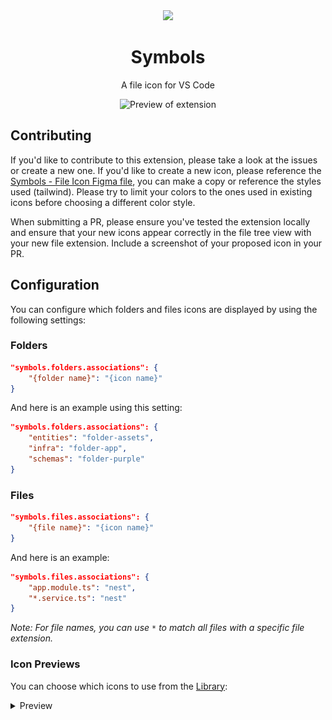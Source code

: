 <div align="center">

<img src="https://raw.githubusercontent.com/misolori/vscode-symbols/main/symbols.png" width="140" />

# Symbols

A file icon for VS Code

![Preview of extension](https://github.com/misolori/vscode-symbols/raw/main/preview.png)

</div>

## Contributing

If you'd like to contribute to this extension, please take a look at the issues or create a new one. If you'd like to create a new icon, please reference the [Symbols - File Icon Figma file](https://www.figma.com/file/HYLMyRbIdSbIJQlqnd9pSN/Symbols---File-Icons?node-id=20521%3A84115&t=PyBzZOlVG5TXyEdx-1), you can make a copy or reference the styles used (tailwind). Please try to limit your colors to the ones used in existing icons before choosing a different color style.

When submitting a PR, please ensure you've tested the extension locally and ensure that your new icons appear correctly in the file tree view with your new file extension. Include a screenshot of your proposed icon in your PR.

## Configuration

You can configure which folders and files icons are displayed by using the following settings:

### Folders

```json
"symbols.folders.associations": {
    "{folder name}": "{icon name}"
}
```

And here is an example using this setting:

```json
"symbols.folders.associations": {
    "entities": "folder-assets",
    "infra": "folder-app",
    "schemas": "folder-purple"
}
```

### Files

```json
"symbols.files.associations": {
    "{file name}": "{icon name}"
}
```

And here is an example:

```json
"symbols.files.associations": {
    "app.module.ts": "nest",
    "*.service.ts": "nest"
}
```

_Note: For file names, you can use `*` to match all files with a specific file extension._

### Icon Previews

You can choose which icons to use from the [Library](https://www.figma.com/file/HYLMyRbIdSbIJQlqnd9pSN/Symbols---File-Icons?node-id=20521%3A84115&t=PyBzZOlVG5TXyEdx-1):

<details>
<summary>Preview</summary>

|Name|Preview|
|--|--|
|folder-android|![folder-android](preview/folders/folder-android.png)|
|folder-actions|![folder-actions](preview/folders/folder-actions.png)|
|folder-angular|![folder-angular](preview/folders/folder-angular.png)|
|folder-app|![folder-app](preview/folders/folder-app.png)|
|folder-assets|![folder-assets](preview/folders/folder-assets.png)|
|folder-auth|![folder-auth](preview/folders/folder-auth.png)|
|folder-blue-code|![folder-blue-code](preview/folders/folder-blue-code.png)|
|folder-blue-outline|![folder-blue-outline](preview/folders/folder-blue-outline.png)|
|folder-blue|![folder-blue](preview/folders/folder-blue.png)|
|folder-config|![folder-config](preview/folders/folder-config.png)|
|folder-context|![folder-context](preview/folders/folder-context.png)|
|folder-core|![folder-core](preview/folders/folder-core.png)|
|folder-database|![folder-database](preview/folders/folder-database.png)|
|folder-drizzle|![folder-drizzle](preview/folders/folder-drizzle.png)|
|folder-effects|![folder-effects](preview/folders/folder-effects.png)|
|folder-facade|![folder-facade](preview/folders/folder-facade.png)|
|folder-firebase|![folder-firebase](preview/folders/folder-firebase.png)|
|folder-github|![folder-github](preview/folders/folder-github.png)|
|folder-gray-code|![folder-gray-code](preview/folders/folder-gray-code.png)|
|folder-gray-outline|![folder-gray-outline](preview/folders/folder-gray-outline.png)|
|folder-gray|![folder-gray](preview/folders/folder-gray.png)|
|folder-green-code|![folder-green-code](preview/folders/folder-green-code.png)|
|folder-green-outline|![folder-green-outline](preview/folders/folder-green-outline.png)|
|folder-green|![folder-green](preview/folders/folder-green.png)|
|folder-helpers|![folder-helpers](preview/folders/folder-helpers.png)|
|folder-images|![folder-images](preview/folders/folder-images.png)|
|folder-intefaces|![folder-intefaces](preview/folders/folder-intefaces.png)|
|folder-interceptors|![folder-interceptors](preview/folders/folder-interceptors.png)|
|folder-ios|![folder-ios](preview/folders/folder-ios.png)|
|folder-layout|![folder-layout](preview/folders/folder-layout.png)|
|folder-mail|![folder-mail](preview/folders/folder-mail.png)|
|folder-middleware|![folder-middleware](preview/folders/folder-middleware.png)|
|folder-models|![folder-models](preview/folders/folder-models.png)|
|folder-modules|![folder-modules](preview/folders/folder-modules.png)|
|folder-orange-code|![folder-orange-code](preview/folders/folder-orange-code.png)|
|folder-orange-outline|![folder-orange-outline](preview/folders/folder-orange-outline.png)|
|folder-orange|![folder-orange](preview/folders/folder-orange.png)|
|folder-prisma|![folder-prisma](preview/folders/folder-prisma.png)|
|folder-pipes|![folder-pipes](preview/folders/folder-pipes.png)|
|folder-purple-code|![folder-purple-code](preview/folders/folder-purple-code.png)|
|folder-purple-outline|![folder-purple-outline](preview/folders/folder-purple-outline.png)|
|folder-purple|![folder-purple](preview/folders/folder-purple.png)|
|folder-providers|![folder-providers](preview/folders/folder-providers.png)|
|folder-red-code|![folder-red-code](preview/folders/folder-red-code.png)|
|folder-red-outline|![folder-red-outline](preview/folders/folder-red-outline.png)|
|folder-red|![folder-red](preview/folders/folder-red.png)|
|folder-reducer|![folder-reducer](preview/folders/folder-reducer.png)|
|folder-router|![folder-router](preview/folders/folder-router.png)|
|folder-selector|![folder-selector](preview/folders/folder-selector.png)|
|folder-services|![folder-services](preview/folders/folder-services.png)|
|folder-shared|![folder-shared](preview/folders/folder-shared.png)|
|folder-sky-code|![folder-sky-code](preview/folders/folder-sky-code.png)|
|folder-sky-outline|![folder-sky-outline](preview/folders/folder-sky-outline.png)|
|folder-sky|![folder-sky](preview/folders/folder-sky.png)|
|folder-supabase|![folder-supabase](preview/folders/folder-supabase.png)|
|folder-target|![folder-target](preview/folders/folder-target.png)|
|folder-tina|![folder-tina](preview/folders/folder-tina.png)|
|folder-utils|![folder-utils](preview/folders/folder-utils.png)|
|folder-vercel|![folder-vercel](preview/folders/folder-vercel.png)|
|folder-yellow-code|![folder-yellow-code](preview/folders/folder-yellow-code.png)|
|folder-yellow-outline|![folder-yellow-outline](preview/folders/folder-yellow-outline.png)|
|folder-yellow|![folder-yellow](preview/folders/folder-yellow.png)|
|folder|![folder](preview/folders/folder.png)|
|angular-component|![angular-component](preview/files/angular-component.png)|
|angular-service|![angular-service](preview/files/angular-service.png)|
|angular|![angular](preview/files/angular.png)|
|astro|![astro](preview/files/astro.png)|
|audio|![audio](preview/files/audio.png)|
|babel|![babel](preview/files/babel.png)|
|biome|![biome](preview/files/biome.png)|
|brackets-blue|![brackets-blue](preview/files/brackets-blue.png)|
|brackets-gray|![brackets-gray](preview/files/brackets-gray.png)|
|brackets-green|![brackets-green](preview/files/brackets-green.png)|
|brackets-orange|![brackets-orange](preview/files/brackets-orange.png)|
|brackets-purple|![brackets-purple](preview/files/brackets-purple.png)|
|brackets-red|![brackets-red](preview/files/brackets-red.png)|
|brackets-sky|![brackets-sky](preview/files/brackets-sky.png)|
|brackets-yellow|![brackets-yellow](preview/files/brackets-yellow.png)|
|bun|![bun](preview/files/bun.png)|
|c|![c](preview/files/c.png)|
|capacitor|![capacitor](preview/files/capacitor.png)|
|clojure|![clojure](preview/files/clojure.png)|
|cloudflare-workers|![cloudflare-workers](preview/files/cloudflare-workers.png)|
|cmake|![cmake](preview/files/cmake.png)|
|code-blue|![code-blue](preview/files/code-blue.png)|
|code-gray|![code-gray](preview/files/code-gray.png)|
|code-green|![code-green](preview/files/code-green.png)|
|code-orange|![code-orange](preview/files/code-orange.png)|
|code-purple|![code-purple](preview/files/code-purple.png)|
|code-red|![code-red](preview/files/code-red.png)|
|code-sky|![code-sky](preview/files/code-sky.png)|
|code-yellow|![code-yellow](preview/files/code-yellow.png)|
|coffeescript|![coffeescript](preview/files/coffeescript.png)|
|coldfusion|![coldfusion](preview/files/coldfusion.png)|
|contentlayer|![contentlayer](preview/files/contentlayer.png)|
|cplus|![cplus](preview/files/cplus.png)|
|crystal|![crystal](preview/files/crystal.png)|
|csharp|![csharp](preview/files/csharp.png)|
|csv|![csv](preview/files/csv.png)|
|cucumber|![cucumber](preview/files/cucumber.png)|
|cypress|![cypress](preview/files/cypress.png)|
|dart|![dart](preview/files/dart.png)|
|database|![database](preview/files/database.png)|
|deno|![deno](preview/files/deno.png)|
|docker|![docker](preview/files/docker.png)|
|document|![document](preview/files/document.png)|
|drawio|![drawio](preview/files/drawio.png)|
|drizzle|![drizzle](preview/files/drizzle.png)|
|dts|![dts](preview/files/dts.png)|
|dune|![dune](preview/files/dune.png)|
|earthfile|![earthfile](preview/files/earthfile.png)|
|editorconfig|![editorconfig](preview/files/editorconfig.png)|
|elixir|![elixir](preview/files/elixir.png)|
|erlang|![erlang](preview/files/erlang.png)|
|eslint|![eslint](preview/files/eslint.png)|
|exe|![exe](preview/files/exe.png)|
|expressive-code|![expressive-code](preview/files/expressive-code.png)|
|firebase|![firebase](preview/files/firebase.png)|
|font|![font](preview/files/font.png)|
|fsharp|![fsharp](preview/files/fsharp.png)|
|fresh|![fresh](preview/files/fresh.png)|
|gatsby|![gatsby](preview/files/gatsby.png)|
|gear|![gear](preview/files/gear.png)|
|gif|![gif](preview/files/gif.png)|
|git|![git](preview/files/git.png)|
|github|![github](preview/files/github.png)|
|gleam|![gleam](preview/files/gleam.png)|
|go-mod|![go-mod](preview/files/go-mod.png)|
|go|![go](preview/files/go.png)|
|gradle|![gradle](preview/files/gradle.png)|
|graphql|![graphql](preview/files/graphql.png)|
|gulp|![gulp](preview/files/gulp.png)|
|h|![h](preview/files/h.png)|
|haml|![haml](preview/files/haml.png)|
|haskell|![haskell](preview/files/haskell.png)|
|http|![http](preview/files/http.png)|
|hugo|![hugo](preview/files/hugo.png)|
|i18n|![i18n](preview/files/i18n.png)|
|ignore|![ignore](preview/files/ignore.png)|
|image|![image](preview/files/image.png)|
|ionic|![ionic](preview/files/ionic.png)|
|java|![java](preview/files/java.png)|
|jenkins|![jenkins](preview/files/jenkins.png)|
|jest|![jest](preview/files/jest.png)|
|js-test|![js-test](preview/files/js-test.png)|
|js|![js](preview/files/js.png)|
|julia-markdown|![julia-markdown](preview/files/julia-markdown.png)|
|julia|![julia](preview/files/julia.png)|
|keystatic|![keystatic](preview/files/keystatic.png)|
|knip|![knip](preview/files/knip.png)|
|kotlin|![kotlin](preview/files/kotlin.png)|
|laravel|![laravel](preview/files/laravel.png)|
|license|![license](preview/files/license.png)|
|liquid|![liquid](preview/files/liquid.png)|
|lock|![lock](preview/files/lock.png)|
|lua|![lua](preview/files/lua.png)|
|lunaria|![lunaria](preview/files/lunaria.png)|
|markdoc|![markdoc](preview/files/markdoc.png)|
|markdown|![markdown](preview/files/markdown.png)|
|mdx|![mdx](preview/files/mdx.png)|
|minecraft|![minecraft](preview/files/minecraft.png)|
|nest|![nest](preview/files/nest.png)|
|nest-controller|![nest-controller](preview/files/nest-controller.png)|
|nest-service|![nest-service](preview/files/nest-service.png)|
|netlify|![netlify](preview/files/netlify.png)|
|next|![next](preview/files/next.png)|
|nix|![nix](preview/files/nix.png)|
|node|![node](preview/files/node.png)|
|nodemon|![nodemon](preview/files/nodemon.png)|
|notebook|![notebook](preview/files/notebook.png)|
|npm|![npm](preview/files/npm.png)|
|nunjucks|![nunjucks](preview/files/nunjucks.png)|
|nuxt|![nuxt](preview/files/nuxt.png)|
|ocaml|![ocaml](preview/files/ocaml.png)|
|panda|![panda](preview/files/panda.png)|
|patch|![patch](preview/files/patch.png)|
|pdf|![pdf](preview/files/pdf.png)|
|perl|![perl](preview/files/perl.png)|
|php|![php](preview/files/php.png)|
|pkl|![pkl](preview/files/pkl.png)|
|pnpm|![pnpm](preview/files/pnpm.png)|
|postcss|![postcss](preview/files/postcss.png)|
|prettier|![prettier](preview/files/prettier.png)|
|prisma|![prisma](preview/files/prisma.png)|
|proto|![proto](preview/files/proto.png)|
|pug|![pug](preview/files/pug.png)|
|pulumi|![pulumi](preview/files/pulumi.png)|
|puzzle|![puzzle](preview/files/puzzle.png)|
|python|![python](preview/files/python.png)|
|r|![r](preview/files/r.png)|
|razor|![razor](preview/files/razor.png)|
|react-test|![react-test](preview/files/react-test.png)|
|react-ts|![react-ts](preview/files/react-ts.png)|
|react|![react](preview/files/react.png)|
|redux-actions|![redux-actions](preview/files/redux-actions.png)|
|redux-effects|![redux-effects](preview/files/redux-effects.png)|
|redux-facade|![redux-facade](preview/files/redux-facade.png)|
|redux-reducer|![redux-reducer](preview/files/redux-reducer.png)|
|redux-selector|![redux-selector](preview/files/redux-selector.png)|
|rescript-interface|![rescript-interface](preview/files/rescript-interface.png)|
|rescript|![rescript](preview/files/rescript.png)|
|robot|![robot](preview/files/robot.png)|
|rome|![rome](preview/files/rome.png)|
|ruby|![ruby](preview/files/ruby.png)|
|rust|![rust](preview/files/rust.png)|
|sanity|![sanity](preview/files/sanity.png)|
|sass|![sass](preview/files/sass.png)|
|sbt|![sbt](preview/files/sbt.png)|
|scala|![scala](preview/files/scala.png)|
|severless|![severless](preview/files/severless.png)|
|shell|![shell](preview/files/shell.png)|
|solidity|![solidity](preview/files/solidity.png)|
|storybook|![storybook](preview/files/storybook.png)|
|stylelint|![stylelint](preview/files/stylelint.png)|
|stylus|![stylus](preview/files/stylus.png)|
|supabase|![supabase](preview/files/supabase.png)|
|svelte|![svelte](preview/files/svelte.png)|
|svelte-ts|![svelte-ts](preview/files/svelte-ts.png)|
|svg|![svg](preview/files/svg.png)|
|svx|![svx](preview/files/svx.png)|
|swc|![swc](preview/files/swc.png)|
|swift|![swift](preview/files/swift.png)|
|tailwind|![tailwind](preview/files/tailwind.png)|
|target|![target](preview/files/target.png)|
|terraform|![terraform](preview/files/terraform.png)|
|tex|![tex](preview/files/tex.png)|
|text|![text](preview/files/text.png)|
|ts-test|![ts-test](preview/files/ts-test.png)|
|ts|![ts](preview/files/ts.png)|
|tsconfig|![tsconfig](preview/files/tsconfig.png)|
|turborepo|![turborepo](preview/files/turborepo.png)|
|twig|![twig](preview/files/twig.png)|
|unocss|![unocss](preview/files/unocss.png)|
|v|![v](preview/files/v.png)|
|vanilla-extract|![vanilla-extract](preview/files/vanilla-extract.png)|
|vercel|![vercel](preview/files/vercel.png)|
|video|![video](preview/files/video.png)|
|visual-studio|![visual-studio](preview/files/visual-studio.png)|
|vite|![vite](preview/files/vite.png)|
|vitest|![vitest](preview/files/vitest.png)|
|vue|![vue](preview/files/vue.png)|
|webpack|![webpack](preview/files/webpack.png)|
|xml|![xml](preview/files/xml.png)|
|yaml|![yaml](preview/files/yaml.png)|
|yarn|![yarn](preview/files/yarn.png)|
|zig|![zig](preview/files/zig.png)|
|zip|![zip](preview/files/zip.png)|

</details>